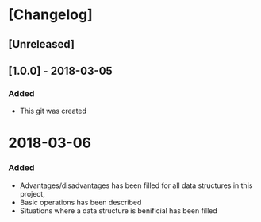 # [Changelog]

## [Unreleased]

## [1.0.0] - 2018-03-05
### Added
* This git was created

# 2018-03-06
### Added
* Advantages/disadvantages has been filled for all data structures in this project, 
* Basic operations has been described
* Situations where a data structure is benificial has been filled